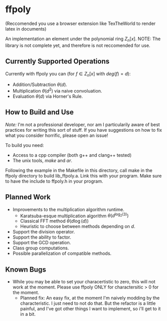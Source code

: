 # ffpoly

(Reccomended you use a browser extension like TexTheWorld to render latex in
documents)

An implementation an element under the polynomial ring $Z_n[x]$. NOTE: The
library is not complete yet, and therefore is not reccomended for use. 

## Currently Supported Operations

Currently with ffpoly you can (for $f \in Z_n[x]$ with $deg(f) = d$):

- Addition/Subtraction $\theta(d)$.
- Multiplication $\theta(d^2)$ via naive convoluation. 
- Evaluation $\theta(d)$ via Horner's Rule.

## How to Build and Use

_Note:_ I'm not a professional developer, nor am I particularily aware of best
practices for writing this sort of stuff. If you have suggestions on how to fix
what you consider horrific, please open an issue!

To build you need:

- Access to a cpp compiler (both g++ and clang++ tested)
- The unix tools, _make_ and _ar_.

Following the example in the Makefile in this directory, call make in the ffpoly
directory to build lib_ffpoly.a. Link this with your program. Make sure to have
the include to ffpoly.h in your program.

## Planned Work

- Improvements to the multiplication algorithm runtime.
	- Karatsuba-esque multiplication algorithm $\theta(d^{\log_2(3)})$
	- Classical FFT method $\theta(d \log(d))$
	- Heuristic to choose between methods depending on $d$.
- Support the division operator.
- Support the ability to factor.
- Support the GCD operation.
- Class group computations.
- Possible parallelization of compatible methods.

## Known Bugs

- While you may be able to set your characertistic to zero, this will not work
  at the moment. Please use ffpoly ONLY for charactersitic > 0 for the moment.
  - Planned fix: An easy fix, at the moment I'm naively modding by the
	characteristic. I just need to not do that. But the refactor is a little
	painful, and I've got other things I want to implement, so i'll get to it in
	a bit.
